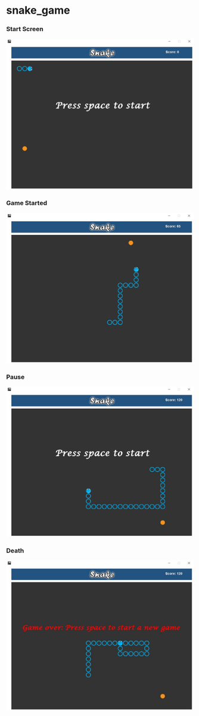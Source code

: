 # snake_game

### Start Screen
![image](https://github.com/532839167/snake_game/blob/master/screenshot/ja1.jpg)

### Game Started
![image](https://github.com/532839167/snake_game/blob/master/screenshot/ja2.jpg)

### Pause
![image](https://github.com/532839167/snake_game/blob/master/screenshot/ja3.jpg)

### Death
![image](https://github.com/532839167/snake_game/blob/master/screenshot/ja4.jpg)
